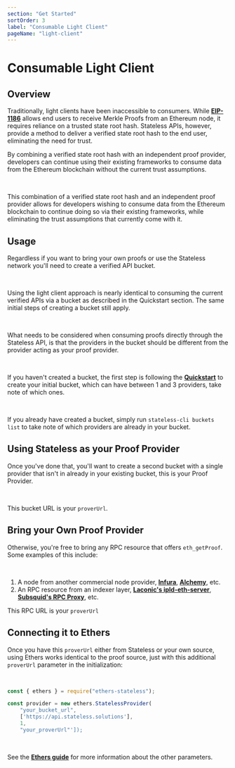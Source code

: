 ```yaml
---
section: "Get Started"
sortOrder: 3
label: "Consumable Light Client"
pageName: "light-client"
---
```

# Consumable Light Client

## Overview

Traditionally, light clients have been inaccessible to consumers. While [**EIP-1186**](https://eips.ethereum.org/EIPS/eip-1186) allows end users to receive Merkle Proofs from an Ethereum node, it requires reliance on a trusted state root hash. Stateless APIs, however, provide a method to deliver a verified state root hash to the end user, eliminating the need for trust.

By combining a verified state root hash with an independent proof provider, developers can continue using their existing frameworks to consume data from the Ethereum blockchain without the current trust assumptions.

<br>

This combination of a verified state root hash and an independent proof provider
allows for developers wishing to consume data from the Ethereum blockchain to
continue doing so via their existing frameworks, while eliminating the trust
assumptions that currently come with it.

## Usage

Regardless if you want to bring your own proofs or use the Stateless network
you'll need to create a verified API bucket.

<br>

Using the light client approach is nearly identical to consuming the current
verified APIs via a bucket as described in the Quickstart section. The same
initial steps of creating a bucket still apply.

<br>

What needs to be considered when consuming proofs directly through the
Stateless API, is that the providers in the bucket should be different from the
provider acting as your proof provider.

<br>

If you haven't created a bucket, the first step is following the
**[Quickstart](https://app.stateless.solutions/documentation/quickstart)** to
create your initial bucket, which can have between 1 and 3 providers, take note
of which ones.

<br>

If you already have created a bucket, simply run `stateless-cli buckets list`
to take note of which providers are already in your bucket.


## Using Stateless as your Proof Provider

Once you've done that, you'll want to create a second bucket with a single
provider that isn't in already in your existing bucket, this is your Proof
Provider.

<br>

This bucket URL is your `proverUrl`.

## Bring your Own Proof Provider

Otherwise, you're free to bring any RPC resource that offers `eth_getProof`.
Some examples of this include:

<br>

1. A node from another commercial node provider, **[Infura](https://www.infura.io/)**, **[Alchemy](https://www.alchemy.com)**, etc.
2. An RPC resource from an indexer layer, **[Laconic's ipld-eth-server](https://github.com/cerc-io/ipld-eth-server)**, **[Subsquid's RPC Proxy](https://docs.subsquid.io/cloud/resources/rpc-proxy/)**, etc.

This RPC URL is your `proverUrl`

## Connecting it to Ethers

Once you have this `proverUrl` either from Stateless or your own source,
using Ethers works identical to the proof source, just with this additional
`proverUrl` parameter in the initialization:

<br>

```js
const { ethers } = require("ethers-stateless");

const provider = new ethers.StatelessProvider(
    "your_bucket_url",
    ['https://api.stateless.solutions'],
    1,
    "your_proverUrl"']);
```

<br>

See the **[Ethers guide](https://app.stateless.solutions/documentation/ethers)** for more information about the other parameters.
